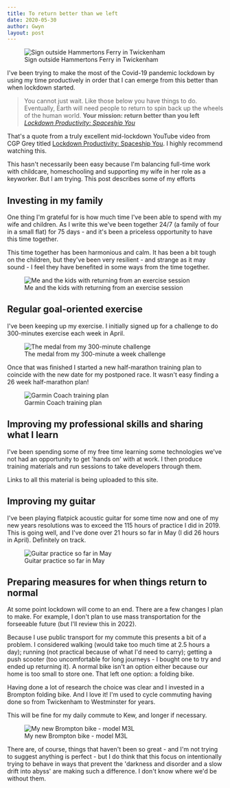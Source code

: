 ```yaml
---
title: To return better than we left
date: 2020-05-30
author: Gwyn
layout: post
---
```

<figure>
    <img src="/content/better-than-before.JPG"
         alt="Sign outside Hammertons Ferry in Twickenham">
    <figcaption>Sign outside Hammertons Ferry in Twickenham</figcaption>
</figure>

I've been trying to make the most of the Covid-19 pandemic lockdown by using my time productively in order that I can emerge from this better than when lockdown started.

> You cannot just wait. Like those below you have things to do. Eventually, Earth will need people to return to spin back up the wheels of the human world. **Your mission: return better than you left** [<cite>Lockdown Productivity: Spaceship You</cite>](https://www.youtube.com/watch?v=snAhsXyO3Ck)

That's a quote from a truly excellent mid-lockdown YouTube video from CGP Grey titled [Lockdown Productivity: Spaceship You](https://www.youtube.com/watch?v=snAhsXyO3Ck). I highly recommend watching this. 

This hasn't necessarily been easy because I'm balancing full-time work with childcare, homeschooling and supporting my wife in her role as a keyworker. But I am trying. This post describes some of my efforts

## Investing in my family

One thing I'm grateful for is how much time I've been able to spend with my wife and children. As I write this we've been together 24/7 (a family of four in a small flat) for 75 days - and it's been a priceless opportunity to have this time together. 

This time together has been harmonious and calm. It has been a bit tough on the children, but they've been very resilient - and strange as it may sound - I feel they have benefited in some ways from the time together. 

<figure>
    <img src="/content/me-and-the-kids-bike.JPG"
         alt="Me and the kids with returning from an exercise session">
    <figcaption>Me and the kids with returning from an exercise session</figcaption>
</figure>

## Regular goal-oriented exercise

I've been keeping up my exercise. I initially signed up for a challenge to do 300-minutes exercise each week in April.

<figure>
    <img src="/content/challenge-medal.png"
         alt="The medal from my 300-minute challenge">
    <figcaption>The medal from my 300-minute a week challenge</figcaption>
</figure>

Once that was finished I started a new half-marathon training plan to coincide with the new date for my postponed race. It wasn't easy finding a 26 week half-marathon plan!

<figure>
    <img src="/content/garmin-coach-training-plan.jpeg"
         alt="Garmin Coach training plan">
    <figcaption>Garmin Coach training plan</figcaption>
</figure>

## Improving my professional skills and sharing what I learn

I've been spending some of my free time learning some technologies we've not had an opportunity to get 'hands on' with at work. I then produce training materials and run sessions to take developers through them. 

Links to all this material is being uploaded to this site.

## Improving my guitar

I've been playing flatpick acoustic guitar for some time now and one of my new years resolutions was to exceed the 115 hours of practice I did in 2019. This is going well, and I've done over 21 hours so far in May (I did 26 hours in April). Definitely on track.

<figure>
    <img src="/content/forest.JPG"
         alt="Guitar practice so far in May">
    <figcaption>Guitar practice so far in May</figcaption>
</figure>

## Preparing measures for when things return to normal

At some point lockdown will come to an end. There are a few changes I plan to make. For example, I don't plan to use mass transportation for the forseeable future (but I'll review this in 2022). 

Because I use public transport for my commute this presents a bit of a problem. I considered walking (would take too much time at 2.5 hours a day); running (not practical because of what I'd need to carry); getting a push scooter (too uncomfortable for long journeys - I bought one to try and ended up returning it). A normal bike isn't an option either because our home is too small to store one. That left one option: a folding bike.

Having done a lot of research the choice was clear and I invested in a Brompton folding bike. And I love it! I'm used to cycle commuting having done so from Twickenham to Westminster for years. 

This will be fine for my daily commute to Kew, and longer if necessary. 

<figure>
    <img src="/content/brompton.jpg"
         alt="My new Brompton bike - model M3L">
    <figcaption>My new Brompton bike - model M3L</figcaption>
</figure>

There are, of course, things that haven't been so great - and I'm not trying to suggest anything is perfect - but I do think that this focus on intentionally trying to behave in ways that prevent the 'darkness and disorder and a slow drift into abyss' are making such a difference. I don't know where we'd be without them. 